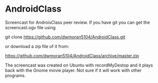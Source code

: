 AndroidClass
============

Screencast for AndroisClass peer review.  If you have git you can get the screencast.ogv file  using

git clone https://github.com/dwmoran5104/AndroidClass.git

or download a zip file of it from:  

https://github.com/dwmoran5104/AndroidClass/archive/master.zip

The screencast was created on Ubuntu with recordMyDestop and it plays back with the Gnome movie player.   Not sure if it will work with other programs. 


